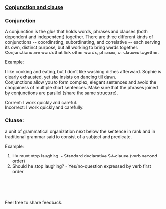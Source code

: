 ### [Conjunction and clause](https://Prayuja-Teli.github.io/Blog/Conjunctionclause)<br/>

### Conjunction<br/>

A conjunction is the glue that holds words, phrases and clauses (both dependent and independent) together. There are three different kinds of conjunctions -- coordinating, subordinating, and correlative -- each serving its own, distinct purpose, but all working to bring words together.<br/>
Conjunctions are words that link other words, phrases, or clauses together.<br/>

Example:<br/>

I like cooking and eating, but I don’t like washing dishes afterward. Sophie is clearly exhausted, yet she insists on dancing till dawn.<br/>
Conjunctions allow you to form complex, elegant sentences and avoid the choppiness of multiple short sentences. Make sure that the phrases joined by conjunctions are parallel (share the same structure).<br/>

Corrent: I work quickly and careful.<br/>
Incorrect: I work quickly and carefully.<br/>


### Cluase:<br/>

a unit of grammatical organization next below the sentence in rank and in traditional grammar said to consist of a subject and predicate.<br/>

Example:<br/>
1. He must stop laughing. - Standard declarative SV-clause (verb second order)<br/>
2. Should he stop laughing? - Yes/no-question expressed by verb first order<br/><br/><br/><br/><br/>


Feel free to share feedback.
